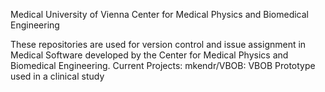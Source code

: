 Medical University of Vienna
Center for Medical Physics and Biomedical Engineering

These repositories are used for version control and issue assignment in Medical Software developed by the Center for Medical Physics and Biomedical Engineering. 
Current Projects: 
mkendr/VBOB: VBOB Prototype used in a clinical study

